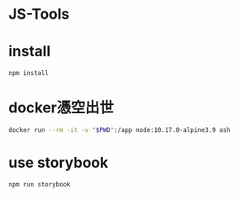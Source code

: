 # JS-Tools

# install
```
npm install
```

# docker憑空出世
```sh
docker run --rm -it -v "$PWD":/app node:10.17.0-alpine3.9 ash
```


# use storybook
```
npm run storybook
```
